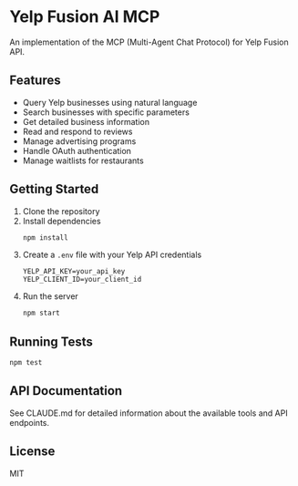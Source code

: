 # Yelp Fusion AI MCP

An implementation of the MCP (Multi-Agent Chat Protocol) for Yelp Fusion API.

## Features

- Query Yelp businesses using natural language
- Search businesses with specific parameters
- Get detailed business information
- Read and respond to reviews
- Manage advertising programs
- Handle OAuth authentication
- Manage waitlists for restaurants

## Getting Started

1. Clone the repository
2. Install dependencies
   ```bash
   npm install
   ```
3. Create a `.env` file with your Yelp API credentials
   ```
   YELP_API_KEY=your_api_key
   YELP_CLIENT_ID=your_client_id
   ```
4. Run the server
   ```bash
   npm start
   ```

## Running Tests

```bash
npm test
```

## API Documentation

See CLAUDE.md for detailed information about the available tools and API endpoints.

## License

MIT